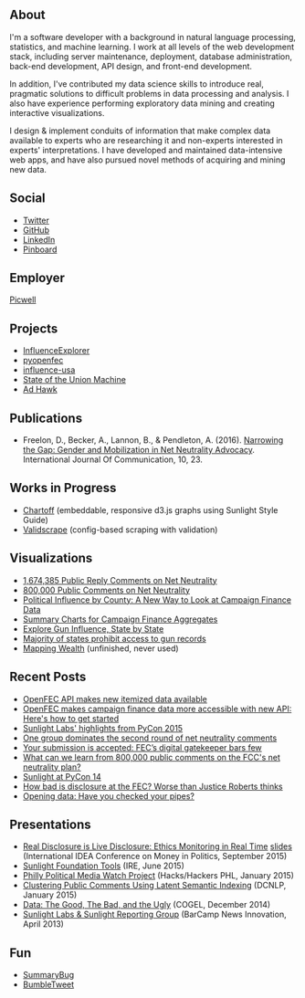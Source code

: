 ## About

I'm a software developer with a background in natural language processing, statistics, and machine learning. I work at all levels of the web development stack, including server maintenance, deployment, database administration, back-end development, API design, and front-end development. 

In addition, I've contributed my data science skills to introduce real, pragmatic solutions to difficult problems in data processing and analysis. I also have experience performing exploratory data mining and creating interactive visualizations.

I design & implement conduits of information that make complex data available to experts who are researching it and non-experts interested in experts' interpretations. I have developed and maintained data-intensive web apps, and have also pursued novel methods of acquiring and mining new data.

## Social

* [Twitter](http://twitter.com/boblannon)
* [GitHub](http://github.com/boblannon)
* [LinkedIn](http://www.linkedin.com/in/boblannon/)
* [Pinboard](https://pinboard.in/u:boblannon)

## Employer

[Picwell](http://www.picwell.com/)

## Projects

* [InfluenceExplorer](http://influenceexplorer.com)
* [pyopenfec](https://github.com/jeremyjbowers/pyopenfec)
* [influence-usa](https://github.com/influence-usa)
* [State of the Union Machine](http://sotu.sunlightfoundation.com/)
* [Ad Hawk](http://adhawk.sunlightfoundation.com)

## Publications

* Freelon, D., Becker, A., Lannon, B., & Pendleton, A. (2016). [Narrowing the Gap:
Gender and Mobilization in Net Neutrality Advocacy](http://ijoc.org/index.php/ijoc/article/view/4598/1867). International Journal Of Communication, 10, 23.

## Works in Progress

* [Chartoff](https://github.com/sunlightlabs/chartoff) (embeddable, responsive d3.js graphs using Sunlight Style Guide)
* [Validscrape](https://github.com/boblannon/validscrape) (config-based scraping with validation)

## Visualizations

* [1,674,385 Public Reply Comments on Net Neutrality](http://openinternet-pt2.widgets.sunlightfoundation.com.s3.amazonaws.com/index.html)
* [800,000 Public Comments on Net Neutrality](https://s3.amazonaws.com/openinternet.widgets.sunlightfoundation.com/index.html)
* [Political Influence by County: A New Way to Look at Campaign Finance Data](http://sunlightfoundation.com/blog/2013/10/23/political-influence-by-county-a-new-way-to-look-at-campaign-finance-data/)
* [Summary Charts for Campaign Finance Aggregates](http://influenceexplorer.com/industries?cycle=2012)
* [Explore Gun Influence, State by State](http://sunlightfoundation.com/blog/2013/12/10/explore-gun-influence-state-by-state/)
* [Majority of states prohibit access to gun records](http://sunlightfoundation.com/blog/2013/01/18/majority-states-and-counting-dont-allow-gun-records-be-public/)
* [Mapping Wealth](http://assets.sunlightlabs.com.s3.amazonaws.com/mapping_wealth/choropleth.html) (unfinished, never used)

## Recent Posts

* [OpenFEC API makes new itemized data available](http://sunlightfoundation.com/blog/2015/08/18/openfec-api-makes-new-itemized-data-available/)
* [OpenFEC makes campaign finance data more accessible with new API: Here's how to get started](http://sunlightfoundation.com/blog/2015/07/08/openfec-makes-campaign-finance-data-more-accessible-with-new-api-heres-how-to-get-started/)
* [Sunlight Labs' highlights from PyCon 2015](http://sunlightfoundation.com/blog/2015/04/28/sunlight-labs-highlights-from-pycon-2015/)
* [One group dominates the second round of net neutrality comments](http://sunlightfoundation.com/blog/2014/12/16/one-group-dominates-the-second-round-of-net-neutrality-comments/)
* [Your submission is accepted: FEC’s digital gatekeeper bars few](http://sunlightfoundation.com/blog/2014/10/14/your-submission-is-accepted-fecs-digital-gatekeeper-bars-few/)
* [What can we learn from 800,000 public comments on the FCC's net neutrality plan?](http://sunlightfoundation.com/blog/2014/09/02/what-can-we-learn-from-800000-public-comments-on-the-fccs-net-neutrality-plan/)
* [Sunlight at PyCon 14](http://sunlightfoundation.com/blog/2014/04/18/sunlight-at-pycon-2014/)
* [How bad is disclosure at the FEC? Worse than Justice Roberts thinks](http://sunlightfoundation.com/blog/2014/04/02/how-bad-is-disclosure-at-the-fec-worse-than-justice-roberts-thinks/)
* [Opening data: Have you checked your pipes?](http://sunlightfoundation.com/blog/2014/03/21/data-plumbers/)

## Presentations

* [Real Disclosure is Live Disclosure: Ethics Monitoring in Real Time](https://youtu.be/X52wh1u_Xhc?t=29m1s) [slides](https://docs.google.com/presentation/d/1iPLMyaSdYrYm0ScowmYa2d5M2tZBM9Wp1rgPPbrRscE/pub?start=false&loop=false&delayms=3000#slide=id.p) (International IDEA Conference on Money in Politics, September 2015)
* [Sunlight Foundation Tools](https://docs.google.com/presentation/d/1jxilBqU8eSe8vDFu2_3C7COTHDJCG6iDrQWKbFKKjVg/pub?start=false&loop=false&delayms=3000#slide=id.gaca0f061c_0_0) (IRE, June 2015)
* [Philly Political Media Watch Project](https://docs.google.com/presentation/d/1txUeQzGhNGRonFXhDsYT2_q_1MHlSs37en5-vCcenEM/pub?start=false&loop=false&delayms=3000#slide=id.p) (Hacks/Hackers PHL, January 2015)
* [Clustering Public Comments Using Latent Semantic Indexing](https://docs.google.com/presentation/d/1WtNCsF03kuNQKaYkjc96IYkN9GV7U98szM8bW4-2CJI/pub?start=false&loop=false&delayms=3000#slide=id.p) (DCNLP, January 2015)
* [Data: The Good, The Bad, and the Ugly](https://docs.google.com/presentation/d/1apwuHP-kgJETcbtEKv3Cyllo2s-1wHpdtCZxCY-yEEo/pub?start=false&loop=false&delayms=3000#slide=id.p4) (COGEL, December 2014)
* [Sunlight Labs & Sunlight Reporting Group](https://docs.google.com/presentation/d/1MEZRnuMOR5i2gAu7ebSDgoQ4Ujx3AdGFla_Ur-zWdIs/pub?start=false&loop=false&delayms=3000#slide=id.p) (BarCamp News Innovation, April 2013)

## Fun
* [SummaryBug](https://twitter.com/SummaryBug)
* [BumbleTweet](https://github.com/boblannon/bumbletweet) 
